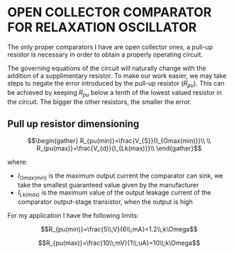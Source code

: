 # OPEN COLLECTOR COMPARATOR FOR RELAXATION OSCILLATOR
The only proper comparators I have are open collector ones, a pull-up resistor is necessary in order to obtain a properly operating circuit.

The governing equations of the circuit will naturally change with the addition of a supplimentary resistor. To make our work easier, we may take steps to negate the error introduced by the pull-up resistor ($R_{pu})$. 
This can be achieved by keeping $R_{pu}$ below a tenth of the lowest valued resistor in the circuit. The bigger the other resistors, the smaller the error.

## Pull up resistor dimensioning

$$\begin{gather}
R_{pu(min)}=\frac{V_{S}}{I_{Omax(min)}}\\
\\
R_{pu(max)}=\frac{V_{d}}{I_{Lk(max)}}\\
\end{gather}$$

where:
-  $I_{Omax(min)}$ is the maximum output current the comparator can sink, we take the smallest guaranteed value given by the manufacturer
-  $I_{Lk(max)}$ is the maximum value of the output leakage current of the comparator output-stage transistor, when the output is high

For my application I have the following limits:

$$R_{pu(min)}=\frac{5\\;V}{6\\;mA}=1.2\\;k\Omega$$

$$R_{pu(max)}=\frac{10\\;mV}{1\\;uA}=10\\;k\Omega$$
